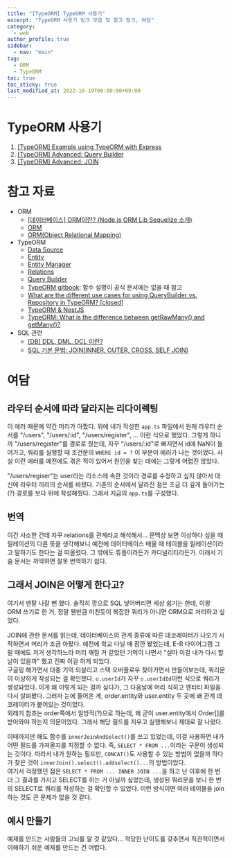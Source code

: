 ```yaml
---
title: "[TypeORM] TypeORM 사용기"
excerpt: "TypeORM 사용기 링크 모음 및 참고 링크, 여담"
category: 
  - web
author_profile: true
sidebar:
  - nav: "main" 
tag:
  - ORM
  - TypeORM
toc: true
toc_sticky: true
last_modified_at: 2022-10-19T00:00:00+09:00
---
```


# TypeORM 사용기
1. [[TypeORM] Example using TypeORM with Express](../typeorm_1_example_express)
2. [[TypeORM] Advanced: Query Builder](../typeorm_2_query_builder)
3. [[TypeORM] Advanced: JOIN](../typeorm_3_join)


# 참고 자료
- ORM
  - [[데이터베이스] ORM이란? (Node.js ORM Lib Sequelize 소개)
](https://hanamon.kr/orm%EC%9D%B4%EB%9E%80-nodejs-lib-sequelize-%EC%86%8C%EA%B0%9C/)
  - [ORM](http://www.incodom.kr/ORM)
  - [ORM(Object Relational Mapping)](https://changrea.io/jpa/orm/)
- TypeORM
  - [Data Source](https://typeorm.io/data-source)
  - [Entity](https://typeorm.io/entities)
  - [Entity Manager](https://typeorm.io/working-with-entity-manager)
  - [Relations](https://typeorm.io/relations)
  - [Query Builder](https://typeorm.io/select-query-builder)
  - [TypeORM gitbook](https://orkhan.gitbook.io/typeorm/): 함수 설명이 공식 문서에는 없을 때 참고
  - [What are the different use cases for using QueryBuilder vs. Repository in TypeORM? [closed]](https://stackoverflow.com/questions/58722202/what-are-the-different-use-cases-for-using-querybuilder-vs-repository-in-typeor)
  - [TypeORM & NestJS](https://itchallenger.tistory.com/m/category/TypeORM%20%26%20NestJS)
  - [TypeORM: What is the difference between getRawMany() and getMany()?](https://stackoverflow.com/questions/70179506/typeorm-what-is-the-difference-between-getrawmany-and-getmany)
- SQL 관련
  - [[DB] DDL, DML, DCL 이란?](https://brownbears.tistory.com/m/180)
  - [SQL 기본 문법: JOIN(INNER, OUTER, CROSS, SELF JOIN)](https://hongong.hanbit.co.kr/sql-%EA%B8%B0%EB%B3%B8-%EB%AC%B8%EB%B2%95-joininner-outer-cross-self-join/)

# 여담
## 라우터 순서에 따라 달라지는 리다이렉팅
이 에러 때문에 약간 머리가 아팠다. 위에 내가 작성한 `app.ts` 파일에서 원래 라우터 순서를 "/users", "/users/:id", "/users/register", ... 이런 식으로 했었다. 그렇게 하니까 "/users/register"를 경로로 줬는데, 자꾸 "/users/:id"로 빠지면서 id에 NaN이 들어가고, 쿼리를 실행할 때 조건문의 `WHERE id = ?` 이 부분이 에러가 나는 것이었다. 사실 이런 에러를 예전에도 겪은 적이 있어서 원인을 찾는 데에는 그렇게 어렵진 않았다.  

"/users/regiser"는 user라는 리소스에 속한 것이라 경로를 수정하고 싶지 않아서 대신에 라우터 끼리의 순서를 바꿨다. 기존의 순서에서 달라진 점은 조금 더 깊게 들어가는(?) 경로를 보다 위에 작성해줬다. 그래서 지금의 `app.ts`를 구성했다.

## 번역
이건 사소한 건데 자꾸 relations를 관계라고 해석해서... 문맥상 보면 이상하다 싶을 때 릴레이션의 다른 뜻을 생각해보니 예전에 데이터베이스 배울 때 테이블을 릴레이션이라고 말하기도 한다는 걸 떠올렸다. 그 밖에도 튜플이라든가 카디널리티라든가. 이래서 기술 문서는 까딱하면 잘못 번역하기 쉽다.

## 그래서 JOIN은 어떻게 한다고?
여기서 멘탈 나갈 뻔 했다. 솔직히 깡으로 SQL 넣어버리면 세상 쉽기는 한데, 이왕 ORM 쓰기로 한 거, 정말 웬만큼 미친듯이 복잡한 쿼리가 아니면 ORM으로 처리하고 싶었다.

JOIN에 관한 문서를 읽는데, 데이터베이스의 관계 종류에 따른 데코레이터가 나오기 시작하면서 머리가 조금 아팠다. 예전에 학교 다닐 때 잠깐 봤었는데, E-R 다이어그램 그릴 때에도 저거 생각하느라 머리 깨질 거 같았던 기억이 나면서 "설마 이걸 내가 다시 할 날이 있을까" 했고 진짜 이걸 하게 되었다.  
구글링 해가면서 대충 기억 되살리고 스택 오버플로우 찾아가면서 만들어보는데, 쿼리문이 이상하게 작성되는 걸 확인했다. `o.userId`가 자꾸 `o.userIdId`이런 식으로 쿼리가 생성돠었다. 이게 왜 이렇게 되는 걸까 싶다가, 그 다음날에 머리 식히고 엔티티 파일을 다시 살펴봤다. 그러자 눈에 들어온 게, order.entity와 user.entity 두 곳에 왜 관계 데코레이터가 붙어있는 것이었다.  
외래키 참조는 order쪽에서 일방적(?)으로 하는데, 왜 굳이 user.entity에서 Order[]를 받아와야 하는지 의문이었다. 그래서 해당 필드를 지우고 실행해보니 제대로 잘 나왔다.  

이때까지만 해도 함수를 `innerJoinAndSelect()`를 쓰고 있었는데, 이걸 사용하면 내가 어떤 필드를 가져올지를 지정할 수 없다. 즉, `SELECT * FROM ...`이라는 구문이 생성되는 것이다. 따라서 내가 원하는 필드만, `CONCAT()`도 사용할 수 있는 방법이 없을까 하다가 찾은 것이 `innerJoin().select().addselect()...`의 방법이었다.  
여기서 걱정했던 점은 `SELECT * FROM ... INNER JOIN ...`을 하고 난 이후에 한 번 더 그 결과를 가지고 SELECT를 하는 거 아닐까 싶었는데, 생성된 쿼리문을 보니 한 번의 SELECT로 쿼리를 작성하는 걸 확인할 수 있었다. 이런 방식이면 여러 테이블을 join하는 것도 큰 문제가 없을 것 같다.

## 예시 만들기
예제를 만드는 사람들의 고뇌를 알 것 같았다... 적당한 난이도를 갖추면서 직관적이면서 이해하기 쉬운 예제를 만드는 건 어렵다.
